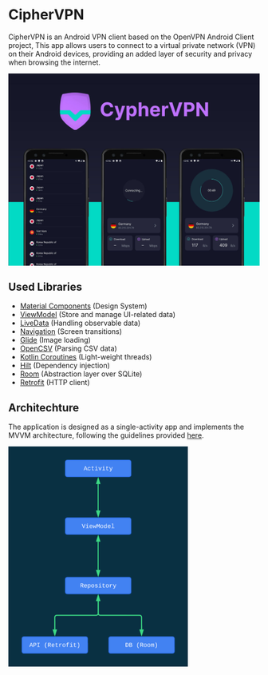 # CipherVPN
CipherVPN is an Android VPN client based on the OpenVPN Android Client project, This app allows users to connect to a virtual private network (VPN) on their Android devices, providing an added layer of security and privacy when browsing the internet.

<img src="https://github.com/Anass001/CipherVPN/blob/master/preview.jpg" align="center">

## Used Libraries
- [Material Components](https://github.com/material-components) (Design System)
- [ViewModel](https://developer.android.com/topic/libraries/architecture/viewmodel) (Store and manage UI-related data)
- [LiveData](https://developer.android.com/topic/libraries/architecture/livedata) (Handling observable data)
- [Navigation](https://developer.android.com/guide/navigation) (Screen transitions)
- [Glide](https://github.com/bumptech/glide) (Image loading)
- [OpenCSV](http://opencsv.sourceforge.net/) (Parsing CSV data)
- [Kotlin Coroutines](https://github.com/Kotlin/kotlinx.coroutines) (Light-weight threads)
- [Hilt](https://dagger.dev/hilt/) (Dependency injection)
- [Room](https://developer.android.com/topic/libraries/architecture/room) (Abstraction layer over SQLite)
- [Retrofit](https://github.com/square/retrofit) (HTTP client)

## Architechture

The application is designed as a single-activity app and implements the MVVM architecture, following the guidelines provided [here](https://developer.android.com/jetpack/docs/guide).

<img src="https://github.com/Anass001/CryptoTracker/blob/main/architecture.png" align="left" width="360">

</br>
</br>
</br>
</br>
</br>
</br>
</br>
</br>
</br>
</br>
</br>
</br>
</br>
</br>
</br>
</br>
</br>
</br>
